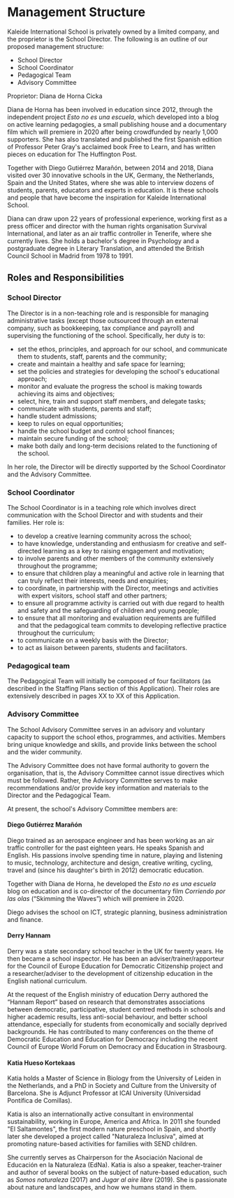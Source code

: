 # Management Structure

Kaleide International School is privately owned by a limited company, and the proprietor is the School Director. The following is an outline of our proposed management structure:

* School Director
* School Coordinator
* Pedagogical Team
* Advisory Committee

Proprietor: Diana de Horna Cicka

Diana de Horna has been involved in education since 2012, through the independent project _Esto no es una escuela_, which developed into a blog on active learning pedagogies, a small publishing house and a documentary film which will premiere in 2020 after being crowdfunded by nearly 1,000 supporters. She has also translated and published the first Spanish edition of Professor Peter Gray's acclaimed book Free to Learn, and has written pieces on education for The Huffington Post.

Together with Diego Gutiérrez Marañón, between 2014 and 2018, Diana visited over 30 innovative schools in the UK, Germany, the Netherlands, Spain and the United States, where she was able to interview dozens of students, parents, educators and experts in education. It is these schools and people that have become the inspiration for Kaleide International School.

Diana can draw upon 22 years of professional experience, working first as a press officer and director with the human rights organisation Survival International, and later as an air traffic controller in Tenerife, where she currently lives. She holds a bachelor's degree in Psychology and a postgraduate degree in Literary Translation, and attended the British Council School in Madrid from 1978 to 1991.

## Roles and Responsibilities

### School Director

The Director is in a non-teaching role and is responsible for managing administrative tasks \(except those outsourced through an external company, such as bookkeeping, tax compliance and payroll\) and supervising the functioning of the school. Specifically, her duty is to:

* set the ethos, principles, and approach for our school, and communicate them to students, staff, parents and the community;
* create and maintain a healthy and safe space for learning;
* set the policies and strategies for developing the school's educational approach;
* monitor and evaluate the progress the school is making towards achieving its aims and objectives;
* select, hire, train and support staff members, and delegate tasks;
* communicate with students, parents and staff;
* handle student admissions;
* keep to rules on equal opportunities;
* handle the school budget and control school finances;
* maintain secure funding of the school;
* make both daily and long-term decisions related to the functioning of the school.

In her role, the Director will be directly supported by the School Coordinator and the Advisory Committee.

### School Coordinator

The School Coordinator is in a teaching role which involves direct communication with the School Director and with students and their families. Her role is:

* to develop a creative learning community across the school;
* to have knowledge, understanding and enthusiasm for creative and self-directed learning as a key to raising engagement and motivation;
* to involve parents and other members of the community extensively throughout the programme;
* to ensure that children play a meaningful and active role in learning that can truly reflect their interests, needs and enquiries;
* to coordinate, in partnership with the Director, meetings and activities with expert visitors, school staff and other partners;
* to ensure all programme activity is carried out with due regard to health and safety and the safeguarding of children and young people;
* to ensure that all monitoring and evaluation requirements are fulfilled and that the pedagogical team commits to developing reflective practice throughout the curriculum;
* to communicate on a weekly basis with the Director;
* to act as liaison between parents, students and facilitators.

### Pedagogical team

The Pedagogical Team will initially be composed of four facilitators \(as described in the Staffing Plans section of this Application\). Their roles are extensively described in pages XX to XX of this Application.

### Advisory Committee

The School Advisory Committee serves in an advisory and voluntary capacity to support the school ethos, programmes, and activities. Members bring unique knowledge and skills, and provide links between the school and the wider community.

The Advisory Committee does not have formal authority to govern the organisation, that is, the Advisory Committee cannot issue directives which must be followed. Rather, the Advisory Committee serves to make recommendations and/or provide key information and materials to the Director and the Pedagogical Team.

At present, the school's Advisory Committee members are:

#### Diego Gutiérrez Marañón

Diego trained as an aerospace engineer and has been working as an air traffic controller for the past eighteen years. He speaks Spanish and English. His passions involve spending time in nature, playing and listening to music, technology, architecture and design, creative writing, cycling, travel and \(since his daughter's birth in 2012\) democratic education.

Together with Diana de Horna, he developed the _Esto no es una escuela_ blog on education and is co-director of the documentary film _Corriendo por las olas_ \(“Skimming the Waves”\) which will premiere in 2020.

Diego advises the school on ICT, strategic planning, business administration and finance.

#### Derry Hannam

Derry was a state secondary school teacher in the UK for twenty years. He then became a school inspector. He has been an adviser/trainer/rapporteur for the Council of Europe Education for Democratic Citizenship project and a researcher/adviser to the development of citizenship education in the English national curriculum.

At the request of the English ministry of education Derry authored the “Hannam Report” based on research that demonstrates associations between democratic, participative, student centred methods in schools and higher academic results, less anti-social behaviour, and better school attendance, especially for students from economically and socially deprived backgrounds. He has contributed to many conferences on the theme of Democratic Education and Education for Democracy including the recent Council of Europe World Forum on Democracy and Education in Strasbourg.

#### Katia Hueso Kortekaas

Katia holds a Master of Science in Biology from the University of Leiden in the Netherlands, and a PhD in Society and Culture from the University of Barcelona. She is Adjunct Professor at ICAI University \(Universidad Pontífica de Comillas\).

Katia is also an internationally active consultant in environmental sustainability, working in Europe, America and Africa. In 2011 she founded "El Saltamontes", the first modern nature preschool in Spain, and shortly later she developed a project called "Naturaleza Inclusiva", aimed at promoting nature-based activities for families with SEND children.

She currently serves as Chairperson for the Asociación Nacional de Educación en la Naturaleza \(EdNa\). Katia is also a speaker, teacher-trainer and author of several books on the subject of nature-based education, such as _Somos naturaleza_ \(2017\) and _Jugar al aire libre_ \(2019\). She is passionate about nature and landscapes, and how we humans stand in them.

